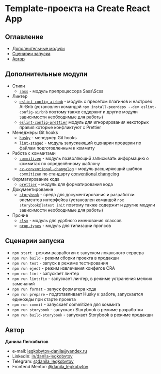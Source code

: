 # Template-проекта на Create React App

## Оглавление

- [Дополнительные модули](#дополнительные-модули)
- [Сценарии запуска](#сценарии-запуска)
- [Автор](#автор)

## Дополнительные модули

- Стили
  - [`sass`](https://www.npmjs.com/package/sass) - модуль препроцессора Sass\Scss
- Линтер
  - [`eslint-config-airbnb`](https://www.npmjs.com/package/eslint-config-airbnb) - модуль с пресетом плагинов и настроек AirBnb (установлен командой `npx install-peerdeps --dev eslint-config-airbnb` поэтому также содержит и другие модули зависимости необходимые для работы)
  - [`eslint-config-prettier`](https://www.npmjs.com/package/eslint-config-prettier) модуль для игнорирования некоторых правил которые конфликтуют с Prettier
- Менеджеры Git hooks
  - [`husky`](https://typicode.github.io/husky/) - менеджер Git hooks
  - [`lint-staged`](https://www.npmjs.com/package/lint-staged) - модуль запускающий сценарии проверки по файлам подготовленным к коммиту
- Работа с коммитами
  - [`commitizen`](https://www.npmjs.com/package/commitizen) - модуль позволяющий записывать информацию о коммитах по определённому шаблону
  - [`cz-conventional-changelog`](https://www.npmjs.com/package/cz-conventional-changelog) - модуль расширяющий шаблон `commitizen` по стандарту [conventional changelog](https://github.com/conventional-changelog/conventional-changelog)
- Форматирование кода
  - [`prettier`](https://prettier.io/) - модуль для форматирования кода
- Документирование
  - [`storybook`](https://storybook.js.org/) - среда для документирования и разработки элементов интерфейса (установлен командой `npx storybook@latest init` поэтому также содержит и другие модули зависимости необходимые для работы)
- Прочие
  - [`clsx`](https://www.npmjs.com/package/clsx) - модуль для удобного именования классов
  - [`prop-types`](https://www.npmjs.com/package/prop-types) - модуль для типизации пропсов

## Сценарии запуска

- `npm start` - режим разработки с запуском локального сервера
- `npm run build` - режим сборки проекта в продакшн
- `npm run test` - запуск в режиме тестирования
- `npm run eject` - режим извлечения конфигов CRA
- `npm run lint` - запускает линтер
- `npm run lint:fix` - запускает линтер, в режиме устранения мелких замечаний
- `npm run format` - запуск форматера кода
- `npm run prepare` - подготавливает Husky к работе, запускается единожды при старте проекта
- `npm run commit` - запускает commitizen для коммита
- `npm run storybook` - запускает Storybook в режиме разработки
- `npm run build-storybook` - запускает Storybook в режиме продакшн

## Автор

**Данила Легкобытов**

- e-mail: [legkobytov-danila@yandex.ru](mailto:legkobytov-danila@yandex.ru)
- LinkedIn: [in/danila-legkobytov](https://www.linkedin.com/in/danila-legkobytov/)
- Telegram: [@danila_legkobytov](https://t.me/danila_legkobytov)
- Frontend Mentor: [@danila_legkobytov](https://www.frontendmentor.io/profile/Bjorn86)
